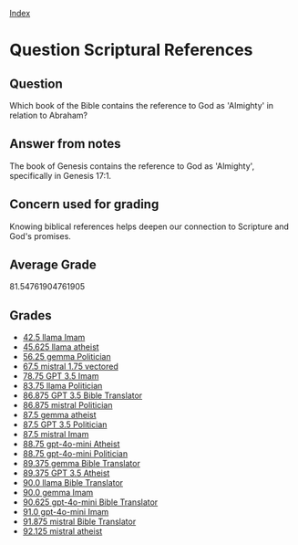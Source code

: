 
[Index](../../index.md)
# Question Scriptural References
## Question
Which book of the Bible contains the reference to God as 'Almighty' in relation to Abraham?

## Answer from notes
The book of Genesis contains the reference to God as 'Almighty', specifically in Genesis 17:1.

## Concern used for grading
Knowing biblical references helps deepen our connection to Scripture and God's promises.

## Average Grade
81.54761904761905

## Grades
 * [42.5 llama Imam](../answers/llama_Imam/Scriptural_References.md)
 * [45.625 llama atheist](../answers/llama_atheist/Scriptural_References.md)
 * [56.25 gemma Politician](../answers/gemma_Politician/Scriptural_References.md)
 * [67.5 mistral 1.75 vectored](../answers/mistral_1.75_vectored/Scriptural_References.md)
 * [78.75 GPT 3.5 Imam](../answers/GPT_3.5_Imam/Scriptural_References.md)
 * [83.75 llama Politician](../answers/llama_Politician/Scriptural_References.md)
 * [86.875 GPT 3.5 Bible Translator](../answers/GPT_3.5_Bible_Translator/Scriptural_References.md)
 * [86.875 mistral Politician](../answers/mistral_Politician/Scriptural_References.md)
 * [87.5 gemma atheist](../answers/gemma_atheist/Scriptural_References.md)
 * [87.5 GPT 3.5 Politician](../answers/GPT_3.5_Politician/Scriptural_References.md)
 * [87.5 mistral Imam](../answers/mistral_Imam/Scriptural_References.md)
 * [88.75 gpt-4o-mini Atheist](../answers/gpt-4o-mini_Atheist/Scriptural_References.md)
 * [88.75 gpt-4o-mini Politician](../answers/gpt-4o-mini_Politician/Scriptural_References.md)
 * [89.375 gemma Bible Translator](../answers/gemma_Bible_Translator/Scriptural_References.md)
 * [89.375 GPT 3.5 Atheist](../answers/GPT_3.5_Atheist/Scriptural_References.md)
 * [90.0 llama Bible Translator](../answers/llama_Bible_Translator/Scriptural_References.md)
 * [90.0 gemma Imam](../answers/gemma_Imam/Scriptural_References.md)
 * [90.625 gpt-4o-mini Bible Translator](../answers/gpt-4o-mini_Bible_Translator/Scriptural_References.md)
 * [91.0 gpt-4o-mini Imam](../answers/gpt-4o-mini_Imam/Scriptural_References.md)
 * [91.875 mistral Bible Translator](../answers/mistral_Bible_Translator/Scriptural_References.md)
 * [92.125 mistral atheist](../answers/mistral_atheist/Scriptural_References.md)
